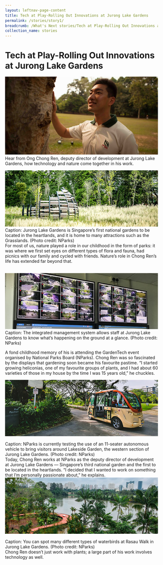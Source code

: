 ```yaml
---
layout: leftnav-page-content
title: Tech at Play-Rolling Out Innovations at Jurong Lake Gardens
permalink: /stories/story1/
breadcrumb: /What's Next stories/Tech at Play-Rolling Out Innovations at Jurong Lake Gardens
collection_name: stories
---
```

# <b>Tech at Play-Rolling Out Innovations at Jurong Lake Gardens</b>
![Nparks1](/images/s1.1.jpg)
<br>
Hear from Ong Chong Ren, deputy director of development at Jurong Lake Gardens, how technology and nature come together in his work.
<br>

![Nparks2](/images/s1.2.jpg)
<br>
Caption: Jurong Lake Gardens is Singapore’s first national gardens to be located in the heartlands, and it is home to many attractions such as the Grasslands. (Photo credit: NParks)
<br>
For most of us, nature played a role in our childhood in the form of parks: it was where we first set eyes on different types of flora and fauna, had picnics with our family and cycled with friends. Nature’s role in Chong Ren’s life has extended far beyond that.  
<br>

![Nparks3](/images/s1.3.jpg)
<br>
Caption: The integrated management system allows staff at Jurong Lake Gardens to know what’s happening on the ground at a glance. (Photo credit: NParks) 
<br>

A fond childhood memory of his is attending the GardenTech event organised by National Parks Board (NParks). Chong Ren was so fascinated by the displays that gardening soon became his favourite pastime. “I started growing heliconias, one of my favourite groups of plants, and I had about 60 varieties of those in my house by the time I was 15 years old,” he chuckles.
<br>

![Nparks4](/images/s1.4.jpg)
<br>

Caption: NParks is currently testing the use of an 11-seater autonomous vehicle to bring visitors around Lakeside Garden, the western section of Jurong Lake Gardens. (Photo credit: NParks)
<br>
Today, Chong Ren works at NParks as the deputy director of development at Jurong Lake Gardens — Singapore’s third national garden and the first to be located in the heartlands. “I decided that I wanted to work on something that I’m personally passionate about,” he explains.
<br>
![Nparks1](/images/s1.5.jpg)
<br>

Caption: You can spot many different types of waterbirds at Rasau Walk in Jurong Lake Gardens. (Photo credit: NParks)
<br>
Chong Ren doesn’t just work with plants; a large part of his work involves technology as well.
